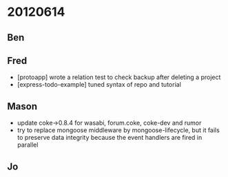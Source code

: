 # 20120614

## Ben



## Fred
- [protoapp] wrote a relation test to check backup after deleting a project
- [express-todo-example] tuned syntax of repo and tutorial



## Mason
- update coke->0.8.4 for wasabi, forum.coke, coke-dev and rumor
- try to replace mongoose middleware by mongoose-lifecycle, 
  but it fails to preserve data integrity because the event handlers are fired in parallel



## Jo